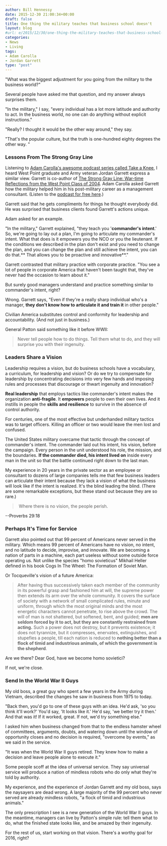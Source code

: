 ```yaml
---
author: Bill Hennessy
date: 2015-12-30 21:00:34+00:00
draft: false
title: One thing the military teaches that business school doesn't
layout: blog
#url: e/2015/12/30/one-thing-the-military-teaches-that-business-school-doesnt/
categories:
- News
- Living
tags:
- Adam Carolla
- Jordan Garrett
type: "post"
---
```


"What was the biggest adjustment for you going from the military to the business world?"

Several people have asked me that question, and my answer always surprises them.

"In the military," I say, "every individual has a lot more latitude and authority to act. In the business world, no one can do anything without explicit instructions."

"Really? I thought it would be the other way around," they say.

"That's the popular culture, but the truth is one-hundred eighty degrees the other way. "



### Lessons From The Strong Gray Line



Listening to [Adam Carolla's awesome podcast series called Take a Knee](https://theadamcarollashow.libsyn.com/podcast/category/Self-Help), I heard West Point graduate and Army veteran Jordan Garrett express a similar view. Garrett is co-author of [The Strong Gray Line: War-time Reflections from the West Point Class of 2004](https://www.amazon.com/The-Strong-Gray-Line-Reflections/dp/1442249757). Adam Carolla asked Garrett how the military helped him in his post-military career as a management consultant. (Listen to the [podcast for free here](https://www.thestronggrayline.com/take-a-knee-podcast/).)

Garrett said that he gets compliments for things he thought everybody did. He was surprised that business clients found Garrett's actions unique.

Adam asked for an example.

"In the military," Garrett explained, "they teach you '**commander's intent**.' So, we're going to lay out a plan, I'm going to articulate my commander's intent. What that does is it empowers you the NCO or you the lieutenant. If the conditions we described in the plan don't exist and you need to change the plan, and you can change the plan and still achieve the intent, you can do that.** That allows you to be proactive and innovative**."

Garrett contrasted that military practice with corporate practice. "You see a lot of people in corporate America that haven't been taught that, they've never had the occasion to learn about it."

But surely good managers understand and practice something similar to commander's intent, right?

Wrong. Garrett says, "Even if they're a really sharp individual who's a manager, **they don't know how to articulate it and train it** in other people."

Civilian America substitutes control and conformity for leadership and accountability. (And not just in business.)

General Patton said something like it before WWII:



> Never tell people how to do things. Tell them what to do, and they will surprise you with their ingenuity.





### Leaders Share a Vision



Leadership requires a vision, but do business schools have a vocabulary, a curriculum, for leadership and vision? Or do we try to compensate for leadership by concentrating decisions into very few hands and imposing rules and processes that discourage or thwart ingenuity and innovation?

**Real leadership** that employs tactics like commander's intent makes the organization **anti-fragile**. It **empowers** people to own their own lives. And it instills in people the **skills and resilience** to survive in the absence of control authority.

For centuries, one of the most effective but underhanded military tactics was to target officers. Killing an officer or two would leave the men lost and confused.

The United States military overcame that tactic through the concept of commander's intent. The commander laid out his intent, his vision, before the campaign. Every person in the unit understood his role, the mission, and the boundaries. **If the commander died, his intent lived on** inside every man in the unit so that the battle continued right down to the last man.

My experience in 20 years in the private sector as an employee or consultant to dozens of large companies tells me that few business leaders can articulate their intent because they lack a vision of what the business will look like if the intent is realized. It's the blind leading the blind. (There are some remarkable exceptions, but these stand out because they are so rare.)



>  Where there is no vision, the people perish.

--Proverbs 29:18







### Perhaps It's Time for Service



Garrett also pointed out that 99 percent of Americans never served in the military. Which means 99 percent of Americans have no vision, no intent, and no latitude to decide, improvise, and innovate. We are becoming a nation of parts in a machine, each part useless without some outside force operating us. Not unlike the species "homo sovieticus" Mikhail Heller defined in his book Cogs In The Wheel: The Formation of Soviet Man.

Or Tocqueville's vision of a future America:



> After having thus successively taken each member of the community in its powerful grasp and fashioned him at will, the supreme power then extends its arm over the whole community. It covers the surface of society with a network of small complicated rules, minute and uniform, through which the most original minds and the most energetic characters cannot penetrate, to rise above the crowd. The will of man is not shattered, but softened, bent, and guided; **men are seldom forced by it to act, but they are constantly restrained from acting.** Such a power does not destroy, but it prevents existence; it does not tyrannize, but it compresses, enervates, extinguishes, and stupefies a people, till each nation is reduced to **nothing better than a flock of timid and industrious animals, of which the government is the shepherd**.



Are we there? Dear God, have we become homo sovietici?

If not, we're close.



### Send In the World War II Guys



My old boss, a great guy who spent a few years in the Army during Vietnam, described the changes he saw in business from 1975 to today.

"Back then, you'd go to one of these guys with an idea. He'd ask, 'so you think it'll work?' You'd say, 'It looks like it.' He'd say, 'we better try it then.' And that was it! If it worked, great. If not, we'd try something else."

I asked him when business changed from that to the endless hamster wheel of committees, arguments, doubts, and watering down until the window of opportunity closes and no decision is required, "overcome by events," as we said in the service.

"It was when the World War II guys retired. They knew how to make a decision and leave people alone to execute it."

Some people scoff at the idea of universal service. They say universal service will produce a nation of mindless robots who do only what they're told by authority.

My experience, and the experience of Jordan Garrett and my old boss, says the naysayers are dead wrong. A large majority of the 99 percent who never served are already mindless robots, "a flock of timid and industrious animals."

The only prescription I see is a new generation of the World War II guys. In the meantime, managers can live by Patton's simple rule: tell them what to do, what the finished state looks like, and be amazed by their ingenuity.

For the rest of us, start working on that vision. There's a worthy goal for 2016, right?

